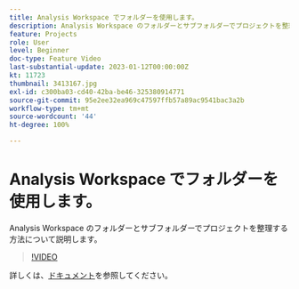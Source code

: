```yaml
---
title: Analysis Workspace でフォルダーを使用します。
description: Analysis Workspace のフォルダーとサブフォルダーでプロジェクトを整理する方法について説明します。
feature: Projects
role: User
level: Beginner
doc-type: Feature Video
last-substantial-update: 2023-01-12T00:00:00Z
kt: 11723
thumbnail: 3413167.jpg
exl-id: c300ba03-cd40-42ba-be46-325380914771
source-git-commit: 95e2ee32ea969c47597ffb57a89ac9541bac3a2b
workflow-type: tm+mt
source-wordcount: '44'
ht-degree: 100%

---
```


# Analysis Workspace でフォルダーを使用します。

Analysis Workspace のフォルダーとサブフォルダーでプロジェクトを整理する方法について説明します。

>[!VIDEO](https://video.tv.adobe.com/v/3417500/?quality=12&learn=on&captions=jpn)

詳しくは、[ドキュメント](https://experienceleague.adobe.com/docs/analytics/analyze/analysis-workspace/build-workspace-project/workspace-folders/about-folders.html?lang=ja)を参照してください。
